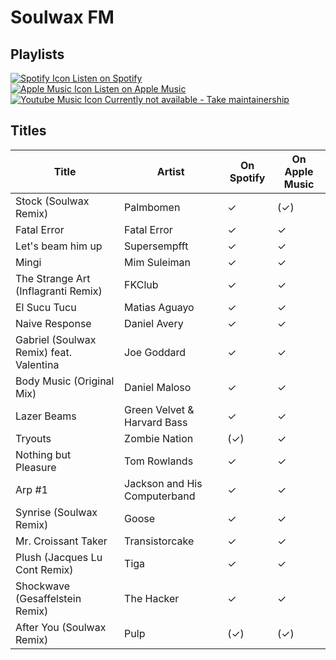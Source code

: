 # Soulwax FM

## Playlists

[![Spotify Icon](https://user-images.githubusercontent.com/6068259/95839470-57169600-0d43-11eb-89e3-6b80e7c64339.png "Listen on Spotify") Listen on Spotify](https://open.spotify.com/playlist/7eM0fNDkqDPCx3VTMZR3Q1)  
[![Apple Music Icon](https://user-images.githubusercontent.com/6068259/95839328-2fbfc900-0d43-11eb-896b-78ba8d0f56da.png "Listen on Apple Music") Listen on Apple Music](https://itunes.apple.com/de/playlist/pl.049bdc45c3b445338f44487af59b9774)  
[![Youtube Music Icon](https://user-images.githubusercontent.com/6068259/95839482-5a118680-0d43-11eb-97f5-21338bca84df.png "Listen on Youtube Music") Currently not available - Take maintainership](https://github.com/MarauderXtreme/video-game-radiostation-playlists/fork)

## Titles

| Title                                   | Artist                       | On Spotify | On Apple Music |
| --------------------------------------- | ---------------------------- | ---------- | -------------- |
| Stock (Soulwax Remix)                   | Palmbomen                    | ✓          | (✓)            |
| Fatal Error                             | Fatal Error                  | ✓          | ✓              |
| Let's beam him up                       | Supersempfft                 | ✓          | ✓              |
| Mingi                                   | Mim Suleiman                 | ✓          | ✓              |
| The Strange Art (Inflagranti Remix)     | FKClub                       | ✓          | ✓              |
| El Sucu Tucu                            | Matias Aguayo                | ✓          | ✓              |
| Naive Response                          | Daniel Avery                 | ✓          | ✓              |
| Gabriel (Soulwax Remix) feat. Valentina | Joe Goddard                  | ✓          | ✓              |
| Body Music (Original Mix)               | Daniel Maloso                | ✓          | ✓              |
| Lazer Beams                             | Green Velvet & Harvard Bass  | ✓          | ✓              |
| Tryouts                                 | Zombie Nation                | (✓)        | ✓              |
| Nothing but Pleasure                    | Tom Rowlands                 | ✓          | ✓              |
| Arp #1                                  | Jackson and His Computerband | ✓          | ✓              |
| Synrise (Soulwax Remix)                 | Goose                        | ✓          | ✓              |
| Mr. Croissant Taker                     | Transistorcake               | ✓          | ✓              |
| Plush (Jacques Lu Cont Remix)           | Tiga                         | ✓          | ✓              |
| Shockwave (Gesaffelstein Remix)         | The Hacker                   | ✓          | ✓              |
| After You (Soulwax Remix)               | Pulp                         | (✓)        | (✓)            |

